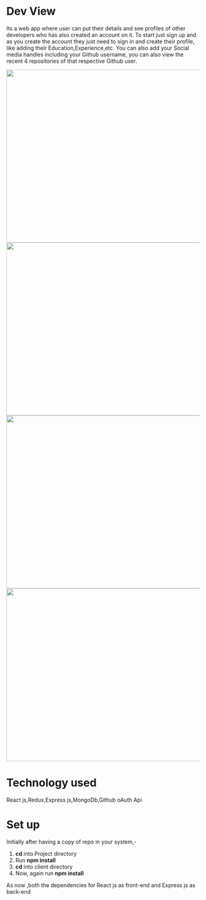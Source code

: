 # Dev View

Its a web app where user can put their details and see profiles of other developers who has also created an account on it.
To start just sign up and as you create the account they just need to sign in and create their profile, like adding their Education,Experience,etc. 
You can also add your Social media handles including your Github username, you can also view the recent 4 repositories of that respective Github user.


<img src="https://user-images.githubusercontent.com/31733278/50230145-1f9e6300-03d2-11e9-80cc-ac2c33525bde.png" height="450" width="850">
<img src="https://user-images.githubusercontent.com/31733278/50230768-59239e00-03d3-11e9-9a3f-650db3410202.png"  height="450" width="850">
<img src="https://user-images.githubusercontent.com/31733278/50230915-9ee06680-03d3-11e9-8288-d946cbe1ab4a.png" height="450" width="850">
<img src="https://user-images.githubusercontent.com/31733278/50231018-d7804000-03d3-11e9-9813-e13089a866f8.png" height="450" width="850">

# Technology used

 React js,Redux,Express js,MongoDb,Github oAuth Api

# Set up

Initially after having a copy of repo in your system,-
1. **cd** into Project directory
2. Run **npm install**
3. **cd** into client directory
4. Now, again run **npm install**

As now ,both the dependencies for React js as front-end and Express js as back-end
